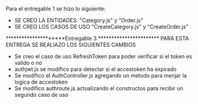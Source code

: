 Para el entregable 1 se hizo lo siguiente:
- SE CREO LA ENTIDADES: "Category.js" y "Order.js"
- SE CREO LOS CASOS DE USO "CreateCategory.js" y "CreateOrder.js"

*********************Entregable 3 ***********************
PARA ESTA ENTREGA SE REALIAZO LOS SIGUIENTES CAMBIOS
- Se creo el caso de uso RefreshToken para poder verificar si el token es valido o no
- authjwt.js se modifico para detectar si el accestoken ha expirado
- Se modifico el AuthController.js agregando un metodo para menjar la logica de accestoken
- Se modifico authroute.js actualizando el constructos para recibir un segundo caso de uso